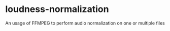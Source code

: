 # loudness-normalization
An usage of FFMPEG to perform audio normalization on one or multiple files
